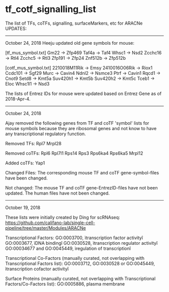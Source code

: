 # tf_cotf_signalling_list
The list of TFs, coTFs, signalling, surfaceMarkers, etc for ARACNe
UPDATES:


******************************
October 24, 2018
Heeju updated old gene symbols for mouse:

[tf_mus_symbol.txt]
Gm22 -> Zfp469
Taf4a -> Taf4
Whsc1 -> Nsd2
Zcchc16 -> Rtl4
Zcchc5 -> Rtl3
Zfp191 -> Zfp24
Znf512b -> Zfp512b

[cotf_mus_symbol.txt]
2210018M11Rik -> Emsy
2410016O06Rik -> Riox1
Ccdc101 -> Sgf29
Murc -> Cavin4
Ndnl2 -> Nsmce3
Ptrf -> Cavin1
Rqcd1 -> Cnot9
Setd8 -> Kmt5a
Suv420h1 -> Kmt5b
Suv420h2 -> Kmt5c
Tceb1 -> Eloc
Whsc1l1 -> Nsd3

The lists of Entrez IDs for mouse were updated based on Entrez Gene as of 2018-Apr-4.

******************************
October 24, 2018

Ajay removed the following genes from TF and coTF 'symbol' lists for mouse symbols because they are ribosomal genes and not know to have any transcriptional regulatory function. 

Removed TFs:
Rpl7
Mrpl28

Removed coTFs:
Rpl6
Rpl7l1
Rps14
Rps3
Rps6ka4
Rps6ka5
Mrpl12

Added coTFs: Yap1

Changed Files:
The corresponding mouse TF and coTF gene-symbol-files have been changed. 

Not changed:
The mouse TF and coTF gene-EntrezID-files have not been updated.
The human files have not been changed.

******************************
October 19, 2018

These lists were initially created by Ding for scRNAseq:
https://github.com/califano-lab/single-cell-pipeline/tree/master/Modules/ARACNe

Transcriptional Factors:
GO:0003700, ìtranscription factor activityî
GO:0003677, ìDNA bindingî
GO:0030528, ìtranscription regulator activityî
GO:00034677 and GO:0045449, ìregulation of transcriptionî

Transcriptional Co-Factors (manually curated, not overlapping with Transcriptional Factors list):
GO:0003712, GO:0030528 or GO:0045449, ìtranscription cofactor activityî

Surface Proteins (manually curated, not overlapping with Transcriptional Factors/Co-Factors list):
GO:0005886, plasma membrane
